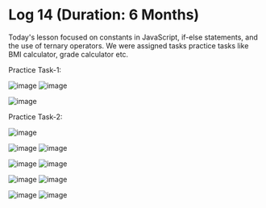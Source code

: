 # Log 14 (Duration: 6 Months)
Today's lesson focused on constants in JavaScript, if-else statements, and the use of ternary operators. We were assigned tasks practice tasks like BMI calculator, grade calculator etc.

Practice Task-1:

![image](https://github.com/md-maheen-billah/Log-15/assets/140327805/3ac8ee43-42a9-4772-9e40-0bf34c8b9a86)
![image](https://github.com/md-maheen-billah/Log-15/assets/140327805/1efd9da8-ba3f-413c-98dd-9c87b4d25c0e)

![image](https://github.com/md-maheen-billah/Log-15/assets/140327805/110b1653-b294-4c2a-a160-1dc0c83ec5de)

Practice Task-2:

![image](https://github.com/md-maheen-billah/Log-15/assets/140327805/d7dc8791-1334-44e4-830a-401d092508fc)


![image](https://github.com/md-maheen-billah/Log-15/assets/140327805/220d6f9d-10c1-4863-b1b1-71651d37412a)
![image](https://github.com/md-maheen-billah/Log-15/assets/140327805/ceb6e894-bb4e-4e79-8abb-ce897c016bcb)

![image](https://github.com/md-maheen-billah/Log-15/assets/140327805/54d60dc0-6244-4170-8e6e-88d318e08b20)
![image](https://github.com/md-maheen-billah/Log-15/assets/140327805/294e24c6-6d93-4941-9ea5-8cdb0a6c82c2)

![image](https://github.com/md-maheen-billah/Log-15/assets/140327805/c273a81d-ea9e-459d-91b2-2109a475806b)
![image](https://github.com/md-maheen-billah/Log-15/assets/140327805/41cb44e0-04d7-42f1-a25e-78d49f1eabb9)



![image](https://github.com/md-maheen-billah/Log-15/assets/140327805/07c21939-dea9-4c15-8d52-9e2f8d089ce9)
![image](https://github.com/md-maheen-billah/Log-15/assets/140327805/e9ad5cd4-1ae7-439b-9a6c-d1827ae21f4b)




